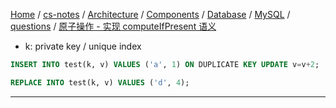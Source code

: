 [Home](https://mengxianbin.github.io) /
[cs-notes](https://mengxianbin.github.io/cs-notes/site) /
[Architecture](https://mengxianbin.github.io/cs-notes/site/Architecture) /
[Components](https://mengxianbin.github.io/cs-notes/site/Architecture/Components) /
[Database](https://mengxianbin.github.io/cs-notes/site/Architecture/Components/Database) /
[MySQL](https://mengxianbin.github.io/cs-notes/site/Architecture/Components/Database/MySQL) /
[questions](https://mengxianbin.github.io/cs-notes/site/Architecture/Components/Database/MySQL/questions) /
[原子操作 - 实现 computeIfPresent 语义](https://mengxianbin.github.io/cs-notes/site/Architecture/Components/Database/MySQL/questions/%E5%8E%9F%E5%AD%90%E6%93%8D%E4%BD%9C%20-%20%E5%AE%9E%E7%8E%B0%20computeIfPresent%20%E8%AF%AD%E4%B9%89)

- k: private key / unique index

```sql
INSERT INTO test(k, v) VALUES ('a', 1) ON DUPLICATE KEY UPDATE v=v+2; 
```

```sql
REPLACE INTO test(k, v) VALUES ('d', 4);
```

---
